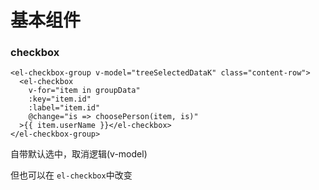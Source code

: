 

# 基本组件

### checkbox

```vue
<el-checkbox-group v-model="treeSelectedDataK" class="content-row">
  <el-checkbox
    v-for="item in groupData"
    :key="item.id"
    :label="item.id"
    @change="is => choosePerson(item, is)"
  >{{ item.userName }}</el-checkbox>
</el-checkbox-group>
```

自带默认选中，取消逻辑(v-model)

但也可以在 `el-checkbox`中改变

